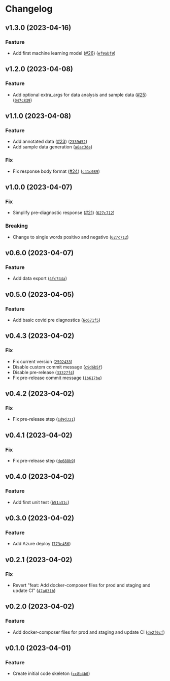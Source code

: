 # Changelog

<!--next-version-placeholder-->

## v1.3.0 (2023-04-16)
### Feature
* Add first machine learning model ([#26](https://github.com/nunes-douglas-ai/dataops-mlops/issues/26)) ([`ef9abf9`](https://github.com/nunes-douglas-ai/dataops-mlops/commit/ef9abf9f2be3495329995057cbaac89689e8726f))

## v1.2.0 (2023-04-08)
### Feature
* Add optional extra_args for data analysis and sample data ([#25](https://github.com/nunes-douglas-ai/dataops-mlops/issues/25)) ([`047c839`](https://github.com/nunes-douglas-ai/dataops-mlops/commit/047c839452af1729a9ed181c69050a1967eef760))

## v1.1.0 (2023-04-08)
### Feature
* Add annotated data ([#23](https://github.com/nunes-douglas-ai/dataops-mlops/issues/23)) ([`2339d52`](https://github.com/nunes-douglas-ai/dataops-mlops/commit/2339d5202ffa63fe67e29c4efc7cd5cb83fcd1ec))
* Add sample data generation ([`a8ac3de`](https://github.com/nunes-douglas-ai/dataops-mlops/commit/a8ac3ded1ae80ab8129cb423c9c0bec5561a02c6))

### Fix
* Fix response body format ([#24](https://github.com/nunes-douglas-ai/dataops-mlops/issues/24)) ([`c41c089`](https://github.com/nunes-douglas-ai/dataops-mlops/commit/c41c089b649df54ebe5c368a54369c14399b182f))

## v1.0.0 (2023-04-07)
### Fix
* Simplify pre-diagnostic response ([#21](https://github.com/nunes-douglas-ai/dataops-mlops/issues/21)) ([`627c712`](https://github.com/nunes-douglas-ai/dataops-mlops/commit/627c712caaec9f6fa3dcb3bc36b1ab582612e9a0))

### Breaking
* Change to single words positivo and negativo ([`627c712`](https://github.com/nunes-douglas-ai/dataops-mlops/commit/627c712caaec9f6fa3dcb3bc36b1ab582612e9a0))

## v0.6.0 (2023-04-07)
### Feature
* Add data export ([`4fc744a`](https://github.com/nunes-douglas-ai/dataops-mlops/commit/4fc744a1cb7fed84b02d60d63a7a2aa796d63d18))

## v0.5.0 (2023-04-05)
### Feature
* Add basic covid pre diagnostics ([`6c671f5`](https://github.com/nunes-douglas-ai/dataops-mlops/commit/6c671f590c61ba98e29f2ab43b9fd89bafa96f94))

## v0.4.3 (2023-04-02)
### Fix
* Fix current version ([`2592433`](https://github.com/nunes-douglas-ai/dataops-mlops/commit/2592433baba54912b9e0d6250073e0f2abd8ffb7))
* Disable custom commit message ([`c9d6b5f`](https://github.com/nunes-douglas-ai/dataops-mlops/commit/c9d6b5f5ccf904424ba3aa4b33e79ce81ebc6379))
* Disable pre-release ([`33327f4`](https://github.com/nunes-douglas-ai/dataops-mlops/commit/33327f47ab6e087b03e769b345367f60539218c4))
* Fix pre-release commit message ([`1b617be`](https://github.com/nunes-douglas-ai/dataops-mlops/commit/1b617be89c2b8545654b398211ff0231cfb23646))

## v0.4.2 (2023-04-02)
### Fix
* Fix pre-release step ([`1d9d321`](https://github.com/nunes-douglas-ai/dataops-mlops/commit/1d9d3213095ce577f5c36648cce9c75c07ac7839))

## v0.4.1 (2023-04-02)
### Fix
* Fix pre-release step ([`de688b9`](https://github.com/nunes-douglas-ai/dataops-mlops/commit/de688b952a55298798892d1def5141d22fe8dea3))

## v0.4.0 (2023-04-02)
### Feature
* Add first unit test ([`b51a31c`](https://github.com/nunes-douglas-ai/dataops-mlops/commit/b51a31c7abe018b29351d8ed75ddb7b2fed734cd))

## v0.3.0 (2023-04-02)
### Feature
* Add Azure deploy ([`773c456`](https://github.com/nunes-douglas-ai/dataops-mlops/commit/773c456042f44b7a280d5d73a184f066ac3d677d))

## v0.2.1 (2023-04-02)
### Fix
* Revert "feat: Add docker-composer files for prod and staging and update CI" ([`47a031b`](https://github.com/nunes-douglas-ai/dataops-mlops/commit/47a031b691be40c56e185d8dfba1fd647a21da82))

## v0.2.0 (2023-04-02)
### Feature
* Add docker-composer files for prod and staging and update CI ([`de2f0cf`](https://github.com/nunes-douglas-ai/dataops-mlops/commit/de2f0cf297adc114c30114dc601dc40e1fe9f9cc))

## v0.1.0 (2023-04-01)
### Feature
* Create initial code skeleton ([`cc8b4b0`](https://github.com/nunes-douglas-ai/dataops-mlops/commit/cc8b4b03f877c656d1028450976268504868f549))
